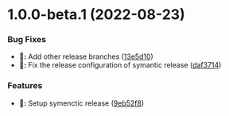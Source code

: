# 1.0.0-beta.1 (2022-08-23)


### Bug Fixes

* **:bug::** Add other release branches ([13e5d10](https://github.com/Showrin/react-package-with-ci-cd-template/commit/13e5d10141090e685df88b1e91dc9d6cf0c24e40))
* **:bug::** Fix the release configuration of symantic release ([daf3714](https://github.com/Showrin/react-package-with-ci-cd-template/commit/daf37141b7b8a802ee962fa71536a151e5d08f88))


### Features

* **:pencil::** Setup symenctic release ([9eb52f8](https://github.com/Showrin/react-package-with-ci-cd-template/commit/9eb52f827e20449e8abe49bcc17006c8b5f4108e))
